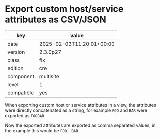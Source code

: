 [//]: # (werk v2)
# Export custom host/service attributes as CSV/JSON

key        | value
---------- | ---
date       | 2025-02-03T11:20:01+00:00
version    | 2.3.0p27
class      | fix
edition    | cre
component  | multisite
level      | 1
compatible | yes

When exporting custom host or service attributes in a view, the attributes were
directly concatenated as a string, for example `FOO` and `BAR` were exported as
`FOOBAR`.

Now the exported attributes are exported as comma separated values,
in the example this would be `FOO, BAR`.
